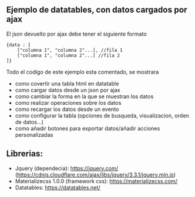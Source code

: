 ## Ejemplo de datatables, con datos cargados por ajax

El json devuelto por ajax debe tener el siguiente formato

	{data : [
		["columna 1", "columna 2"...], //fila 1
		["columna 1", "columna 2"...] //fila 2
	]}

Todo el codigo de este ejemplo esta comentado, se mostrara
 - como covertir una tabla html en datatable
 - como cargar datos desde un json por ajax
 - como cambiar la forma en la que se muestran los datos
 - como realizar operaciones sobre los datos
 - como recargar los datos desde un evento
 - como configurar la tabla (opciones de busqueda, visualizacion, orden
   de datos...)
 - como añadir botones para exportar datos/añadir acciones
   personalizadas

## Librerias:

- Jquery (dependecia):
https://jquery.com/ (https://cdnjs.cloudflare.com/ajax/libs/jquery/3.3.1/jquery.min.js)
- Materializecss 1.0.0 (framework css):
https://materializecss.com/
- Datatables:
https://datatables.net/
